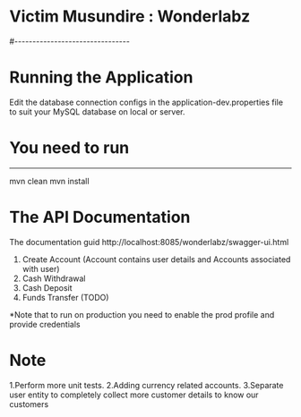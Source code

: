 # Victim Musundire : Wonderlabz
#--------------------------------

# Running the Application
Edit the database connection configs in the application-dev.properties file to suit your MySQL 
database on local or server.
   
# You need to run
   -----------------
mvn clean 
mvn install
   

# The API Documentation

The documentation guid
http://localhost:8085/wonderlabz/swagger-ui.html

1.	Create Account (Account contains user details and Accounts associated with user)
2.	Cash Withdrawal
3.	Cash Deposit
4.	Funds Transfer (TODO)

*Note that to run on production you need to enable the prod profile and provide credentials

# Note
1.Perform more unit tests.
2.Adding currency related accounts.
3.Separate user entity to completely collect more customer details to know our customers
